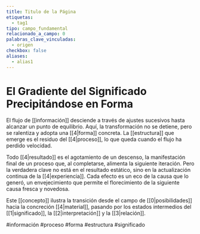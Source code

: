 ```yaml
---
title: Titulo de la Página
etiquetas:
  - tag1
tipo: campo_fundamental
relacionado_a_campo: 0
palabras_clave_vinculadas:
  - origen
checkbox: false
aliases:
  - alias1
---
```


# El Gradiente del Significado Precipitándose en Forma

El flujo de [[información]] desciende a través de ajustes sucesivos hasta alcanzar un punto de equilibrio. Aquí, la transformación no se detiene, pero se ralentiza y adopta una [[4|forma]] concreta. La [[estructura]] que emerge es el residuo del [[4|proceso]], lo que queda cuando el flujo ha perdido velocidad. 

Todo [[4|resultado]] es el agotamiento de un descenso, la manifestación final de un proceso que, al completarse, alimenta la siguiente iteración. Pero la verdadera clave no está en el resultado estático, sino en la actualización continua de la [[4|experiencia]]. Cada efecto es un eco de la causa que lo generó, un envejecimiento que permite el florecimiento de la siguiente causa fresca y novedosa.

Este [[concepto]] ilustra la transición desde el campo de [[0|posibilidades]] hacia la concreción [[4|material]], pasando por los estados intermedios del [[1|significado]], la [[2|interpretación]] y la [[3|relación]].

#información #proceso #forma #estructura #significado